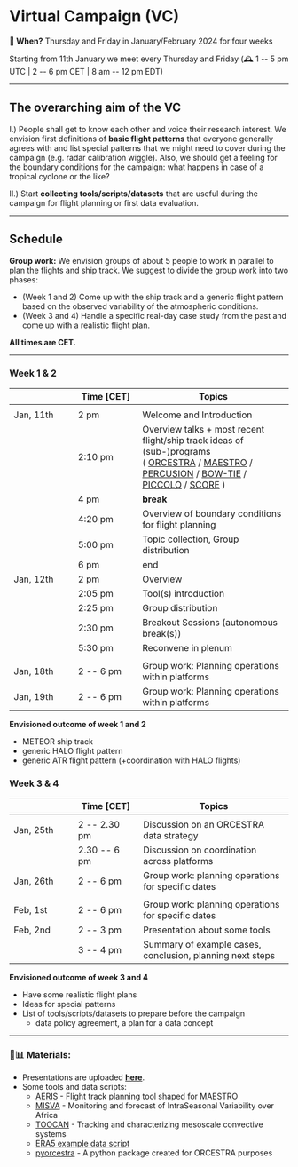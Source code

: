 # Virtual Campaign (VC)

**📅 When?** Thursday and Friday in January/February 2024 for four weeks

Starting from 11th January we meet every Thursday and Friday (🕰  1 -- 5 pm UTC | 2 -- 6 pm CET | 8 am -- 12 pm EDT)

---

## The overarching aim of the VC

I.) People shall get to know each other and voice their research interest. We envision first definitions of **basic flight patterns** that everyone generally agrees with and list special patterns that we might need to cover during the campaign (e.g. radar calibration wiggle). Also, we should get a feeling for the boundary conditions for the campaign: what happens in case of a tropical cyclone or the like?

II.) Start **collecting tools/scripts/datasets** that are useful during the campaign for flight planning or first data evaluation.

---

## Schedule

**Group work:** We envision groups of about 5 people to work in parallel to plan the flights and ship track. We suggest to divide the group work into two phases:
- (Week 1 and 2) Come up with the ship track and a generic flight pattern based on the observed variability of the atmospheric conditions.
- (Week 3 and 4) Handle a specific real-day case study from the past and come up with a realistic flight plan.

**All times are CET.**

---

### Week 1 & 2

| <div style="width:100px"></div>        | <div style="width:100px">Time [CET] </div>      |  Topics |
| --------   | -------- | --------------- |
||||
| Jan, 11th | 2 pm |  Welcome and Introduction |
| | 2:10 pm     | Overview talks + most recent flight/ship track ideas of (sub-)programs <br> ( [ORCESTRA](https://orcestra-campaign.org/preparation.html) / [MAESTRO](https://orcestra-campaign.org/maestro.html) / [PERCUSION](https://orcestra-campaign.org/percusion.html) / [BOW-TIE](https://orcestra-campaign.org/bowtie.html) / [PICCOLO](https://orcestra-campaign.org/piccolo.html) / [SCORE](https://orcestra-campaign.org/score.html) )    |
| | 4 pm    |  **break** |
| | 4:20 pm     | Overview of boundary conditions for flight planning |
| | 5:00 pm     | Topic collection, Group distribution  |
| | 6 pm | end |
| Jan, 12th  | 2 pm     | Overview    |
| | 2:05 pm       | Tool(s) introduction |
| | 2:25 pm       | Group distribution   |
| | 2:30 pm       | Breakout Sessions  (autonomous break(s))  |
| | 5:30 pm       | Reconvene in plenum  |
||||
| Jan, 18th   | 2 -- 6 pm     | Group work: Planning operations within platforms    |
| Jan, 19th  | 2 -- 6 pm    | Group work: Planning operations within platforms    |

**Envisioned outcome of week 1 and 2**
* METEOR ship track
* generic HALO flight pattern
* generic ATR flight pattern (+coordination with HALO flights)

### Week 3 & 4

|  <div style="width:100px"></div>        | <div style="width:100px">Time [CET] </div>      |  Topics  |
| --------   | -------- | --------------- |
||||
| Jan, 25th  | 2 -- 2.30 pm | Discussion on an ORCESTRA data strategy|
|            | 2.30 -- 6 pm | Discussion on coordination across platforms |
| Jan, 26th  | 2 -- 6 pm | Group work: planning operations for specific dates     |
||||
| Feb, 1st  | 2 -- 6 pm | Group work: planning operations for specific dates     |
| Feb, 2nd       | 2 -- 3 pm | Presentation about some tools |
|        | 3 -- 4 pm | Summary of example cases, conclusion, planning next steps |

**Envisioned outcome of week 3 and 4**
* Have some realistic flight plans
* Ideas for special patterns
* List of tools/scripts/datasets to prepare before the campaign
    * data policy agreement, a plan for a data concept

---

### 📑📊 Materials:

- Presentations are uploaded [**here**](https://owncloud.gwdg.de/index.php/s/0ox0MDheThYWxBN).
- Some tools and data scripts:
    - [AERIS](https://observations.ipsl.fr/aeris/maestro/#/map) - Flight track planning tool shaped for MAESTRO
    - [MISVA](https://misva.aeris-data.fr/en/homepage/) - Monitoring and forecast of IntraSeasonal Variability over Africa 
    - [TOOCAN](https://toocan.ipsl.fr/) - Tracking and characterizing mesoscale convective systems
    - [ERA5 example data script](hera5.md)
    - [pyorcestra](https://github.com/orcestra-campaign/pyorcestra) - A python package created for ORCESTRA purposes
